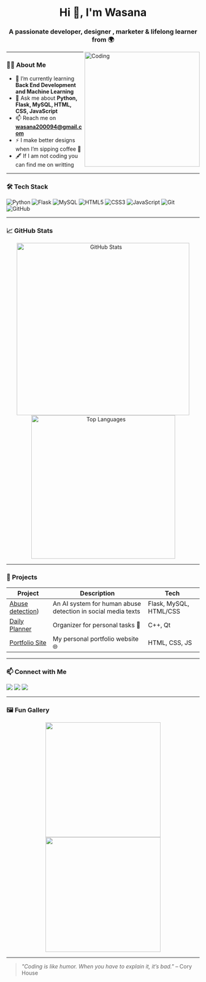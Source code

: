 <h1 align="center">Hi 👋, I'm Wasana</h1>
<h3 align="center">A passionate developer, designer , marketer & lifelong learner from 🌍</h3>

<img align="right" alt="Coding" width="300" src="https://cdn.dribbble.com/users/1162077/screenshots/3848914/media/320984a5a1ad1c5e2200c0e5b7f8e56e.gif">

---

### 👩‍💻 About Me

- 🌱 I’m currently learning **Back End Development and Machine Learning**
- 💬 Ask me about **Python, Flask, MySQL, HTML, CSS, JavaScript**
- 📫 Reach me on **wasana200094@gmail.com**
- ⚡ I make better designs when I’m sipping coffee 🍵
- 🖋️ If I am not coding you can find me on writting

---

### 🛠️ Tech Stack

![Python](https://img.shields.io/badge/-Python-333333?style=flat&logo=python)
![Flask](https://img.shields.io/badge/-Flask-333333?style=flat&logo=flask)
![MySQL](https://img.shields.io/badge/-MySQL-333333?style=flat&logo=mysql)
![HTML5](https://img.shields.io/badge/-HTML5-333333?style=flat&logo=html5)
![CSS3](https://img.shields.io/badge/-CSS3-333333?style=flat&logo=css3)
![JavaScript](https://img.shields.io/badge/-JavaScript-333333?style=flat&logo=javascript)
![Git](https://img.shields.io/badge/-Git-333333?style=flat&logo=git)
![GitHub](https://img.shields.io/badge/-GitHub-333333?style=flat&logo=github)

---

### 📈 GitHub Stats

<p align="center">
  <img src="https://github-readme-stats.vercel.app/api?username=wasanapelawaththa&show_icons=true&theme=radical" alt="GitHub Stats" width="450"/>
  <img src="https://github-readme-stats.vercel.app/api/top-langs/?username=wasanapelawaththa&layout=compact&theme=radical" alt="Top Languages" width="375"/>
</p>

---

### 🚀 Projects

| Project | Description | Tech |
|--------|-------------|------|
| [Abuse detection](https://github.com/users/wasanapelawaththa/projects/2)) | An AI system for human abuse detection in social media texts | Flask, MySQL, HTML/CSS |
| [Daily Planner](https://github.com/Maheshi123/daily-planner) | Organizer for personal tasks 📅 | C++, Qt |
| [Portfolio Site](https://maheshi.dev) | My personal portfolio website 🌐 | HTML, CSS, JS |

---

### 📫 Connect with Me

<p align="left">
  <a href="mailto:wasana2000942gmail.com.com"><img src="https://img.shields.io/badge/Email-D14836?style=flat&logo=gmail&logoColor=white"/></a>
  <a href="https://www.linkedin.com/in/wasana-pelawaththa-152937313/"><img src="https://img.shields.io/badge/-LinkedIn-0077B5?style=flat&logo=linkedin&logoColor=white"/></a>
  <a href="https://web.facebook.com/wasana.pelawaththa.9/"><img src="https://img.shields.io/badge/-Facebook-1DA1F2?style=flat&logo=facebook&logoColor=white"/></a>
</p>

---

### 🖼️ Fun Gallery

<p align="center">
  <img src="https://media.giphy.com/media/qgQUggAC3Pfv687qPC/giphy.gif" width="300">
  <img src="https://media.giphy.com/media/L1R1tvI9svkIWwpVYr/giphy.gif" width="300">
</p>

---

> *"Coding is like humor. When you have to explain it, it’s bad."* – Cory House
